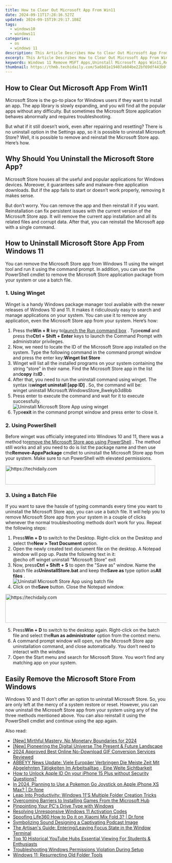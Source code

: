 ```yaml
---
title: How to Clear Out Microsoft App From Win11
date: 2024-09-11T17:28:16.527Z
updated: 2024-09-15T19:29:17.108Z
tags:
  - windows10
  - windows11
categories:
  - os
  - windows 11
description: This Article Describes How to Clear Out Microsoft App From Win11
excerpt: This Article Describes How to Clear Out Microsoft App From Win11
keywords: Windows 11 Remove MSFT Apps,Uninstall Microsoft Apps Win11,Remove Microsoft Software Win11,Get Rid of MS Office Win11,Eliminate MS Office From Win11,Delete Microsoft Windows 11 Apps,Clear Windows 11 MSFT Programs
thumbnail: https://thmb.techidaily.com/5a6b81e19407a604be22bf69df443b0f8b7b5bc4d3841b542775d6677ac13b8e.jpg
---
```


## How to Clear Out Microsoft App From Win11

 Microsoft Store is the go-to place for Windows users if they want to install an app. The app library is slowly expanding, and you will find all the popular apps without any difficulty. But sometimes the Microsoft Store application behaves abnormally and requires troubleshooting.

 But what if it still doesn’t work, even after repairing and resetting? There is no uninstall option in the Settings app, so it is possible to uninstall Microsoft Store? Well, it is possible to remove and reinstall the Microsoft Store app. Here’s how.

## Why Should You Uninstall the Microsoft Store App?

 Microsoft Store houses all the useful and popular applications for Windows devices. Moreover, it guarantees safe and malware-free application downloads. But if the app fails to start or doesn’t work properly, removing it makes sense.

 But don’t worry. You can remove the app and then reinstall it if you want. Reinstallation can fix persistent issues with the current version of the Microsoft Store app. It will remove the current app installation and all its related files and corrupt data. After that, you can reinstall the Microsoft app with a single command.

## How to Uninstall Microsoft Store App From Windows 11

 You can remove the Microsoft Store app from Windows 11 using the winget tool and run it using the command prompt. In addition, you can use the PowerShell cmdlet to remove the Microsoft Store application package from your system or use a batch file.

### 1\. Using Winget

 Winget is a handy Windows package manager tool available with the newer releases of Windows 10 and 11\. It makes it ridiculously easy to search and manage applications on your system. You can use it to remove any application, even the Microsoft Store app from your system. Here’s how:

1. Press the**Win + R** key to[launch the Run command box](https://www.makeuseof.com/windows-open-run-command-dialog-box/) . Type**cmd** and press the**Ctrl + Shift + Enter** keys to launch the Command Prompt with administrator privileges.
2. Now, we need to locate the ID of the Microsoft Store app installed on the system. Type the following command in the command prompt window and press the enter key:**Winget list Store**
3. Winget will list all the installed programs on your system containing the string “store” in their name. Find the Microsoft Store app in the list and**copy** its**ID** .
4. After that, you need to run the uninstall command using winget. The syntax is**winget uninstall \[app ID\]** . So, the command will be:  
winget uninstall Microsoft.WindowsStore_8wekyb3d8bb
5. Press enter to execute the command and wait for it to execute successfully.  
![Uninstall Microsoft Store App using winget](https://static1.makeuseofimages.com/wordpress/wp-content/uploads/2023/03/uninstall-microsoft-store-app-using-winget.jpg)
6. Type**exit** in the command prompt window and press enter to close it.

### 2\. Using PowerShell

 Before winget was officially integrated into Windows 10 and 11, there was a method to[remove the Microsoft Store app using PowerShell](https://www.makeuseof.com/remove-reinstall-microsoft-store-windows-11/) . The method still works and all you need to do is list the package name and then use the**Remove-AppxPackage** cmdlet to uninstall the Microsoft Store app from your system. Make sure to run PowerShell with elevated permissions.

<!-- affiliate ads begin -->
<a href="https://aligracehair.sjv.io/c/5597632/2115950/19272" target="_top" id="2115950">
  <img src="//a.impactradius-go.com/display-ad/19272-2115950" border="0" alt="https://techidaily.com" width="468" height="60"/>
</a>
<img height="0" width="0" src="https://aligracehair.sjv.io/i/5597632/2115950/19272" style="position:absolute;visibility:hidden;" border="0" />
<!-- affiliate ads end -->

### 3\. Using a Batch File

 If you want to save the hassle of typing commands every time you want to uninstall the Microsoft Store app, you can use a batch file. It will help you to remove Microsoft Store app from your system in a couple of clicks whenever the normal troubleshooting methods don’t work for you. Repeat the following steps:

1. Press**Win + D** to switch to the Desktop. Right-click on the Desktop and select the**New > Text Document** option.
2. Open the newly created text document file on the desktop. A Notepad window will pop up. Paste the following text in it:  
@echo off winget uninstall "Microsoft Store" exit
3. Now, press**Ctrl + Shift + S** to open the "Save as" window. Name the batch file as**UninstallStore.bat** and keep the**Save as** type option as**All files** .  
![Uninstall Microsoft Store App using batch file](https://static1.makeuseofimages.com/wordpress/wp-content/uploads/2023/03/uninstall-microsoft-store-app-using-batch-file.jpg)
4. Click on the**Save** button. Close the Notepad window.

<!-- affiliate ads begin -->
<a href="https://aidotcom.pxf.io/c/5597632/2134502/19576" target="_top" id="2134502">
  <img src="//a.impactradius-go.com/display-ad/19576-2134502" border="0" alt="https://techidaily.com" width="672" height="90"/>
</a>
<img height="0" width="0" src="https://aidotcom.pxf.io/i/5597632/2134502/19576" style="position:absolute;visibility:hidden;" border="0" />
<!-- affiliate ads end -->

5. Press**Win + D** to switch to the desktop again. Right-click on the batch file and select the**Run as administrator** option from the context menu.
6. A command prompt window will open, run the Microsoft Store app uninstallation command, and close automatically. You don’t need to interact with the window.
7. Open the Start menu and search for Microsoft Store. You won’t find any matching app on your system.

## Easily Remove the Microsoft Store From Windows

 Windows 10 and 11 don’t offer an option to uninstall Microsoft Store. So, you are only left at the mercy of a system restore or reset. However, you can now uninstall the Microsoft Store app from your system using any of the three methods mentioned above. You can also reinstall it using the PowerShell cmdlet and continue using the app again.

<ins class="adsbygoogle"
     style="display:block"
     data-ad-format="autorelaxed"
     data-ad-client="ca-pub-7571918770474297"
     data-ad-slot="1223367746"></ins>

<ins class="adsbygoogle"
     style="display:block"
     data-ad-client="ca-pub-7571918770474297"
     data-ad-slot="8358498916"
     data-ad-format="auto"
     data-full-width-responsive="true"></ins>

<span class="atpl-alsoreadstyle">Also read:</span>
<div><ul>
<li><a href="https://fox-friendly.techidaily.com/new-mirthful-mastery-no-monetary-boundaries-for-2024/"><u>[New] Mirthful Mastery, No Monetary Boundaries for 2024</u></a></li>
<li><a href="https://some-approaches.techidaily.com/new-pioneering-the-digital-universe-the-present-and-future-landscape/"><u>[New] Pioneering the Digital Universe The Present & Future Landscape</u></a></li>
<li><a href="https://extra-resources.techidaily.com/2024-approved-best-online-no-download-gif-conversion-services-reviewed/"><u>2024 Approved Best Online No-Download GIF Conversion Services Reviewed</u></a></li>
<li><a href="https://solve-popular.techidaily.com/abbeyy-news-update-viele-europaer-verbringen-die-meiste-zeit-mit-abgelehnten-tatigkeiten-im-arbeitsalltag-eine-weite-sichtbarkeit/"><u>ABBEYY News Update: Viele Europäer Verbringen Die Meiste Zeit Mit Abgelehnten Tätigkeiten Im Arbeitsalltag - Eine Weite Sichtbarkeit</u></a></li>
<li><a href="https://apple-account.techidaily.com/how-to-unlock-apple-id-on-your-iphone-15-plus-without-security-questions-by-drfone-ios/"><u>How to Unlock Apple ID On your iPhone 15 Plus without Security Questions?</u></a></li>
<li><a href="https://ios-pokemon-go.techidaily.com/in-2024-planning-to-use-a-pokemon-go-joystick-on-apple-iphone-xs-max-drfone-by-drfone-virtual-ios/"><u>In 2024, Planning to Use a Pokemon Go Joystick on Apple iPhone XS Max? | Dr.fone</u></a></li>
<li><a href="https://windows11.techidaily.com/leap-into-productivity-windows-11s-multiple-folder-creation-tricks/"><u>Leap Into Productivity: Windows 11'S Multiple Folder Creation Tricks</u></a></li>
<li><a href="https://windows11.techidaily.com/overcoming-barriers-to-installing-games-from-the-microsoft-hub/"><u>Overcoming Barriers to Installing Games From the Microsoft Hub</u></a></li>
<li><a href="https://windows11.techidaily.com/pinpointing-your-pcs-drive-type-with-windows/"><u>Pinpointing Your PC's Drive Type with Windows</u></a></li>
<li><a href="https://windows11.techidaily.com/resolving-unresponsive-windows-11-activation-codes/"><u>Resolving Unresponsive Windows 11 Activation Codes</u></a></li>
<li><a href="https://fake-location.techidaily.com/spoofing-life360-how-to-do-it-on-xiaomi-mix-fold-3-drfone-by-drfone-virtual-android/"><u>Spoofing Life360 How to Do it on Xiaomi Mix Fold 3? | Dr.fone</u></a></li>
<li><a href="https://extra-lessons.techidaily.com/symbolizing-sound-designing-a-captivating-podcast-image/"><u>Symbolizing Sound Designing a Captivating Podcast Image</u></a></li>
<li><a href="https://windows11.techidaily.com/the-artisans-guide-enteringleaving-focus-state-in-the-window-terminal/"><u>The Artisan's Guide: Entering/Leaving Focus State in the Window Terminal</u></a></li>
<li><a href="https://youtube-clips.techidaily.com/top-10-historical-youtube-hubs-essential-viewing-for-students-and-enthusiasts/"><u>Top 10 Historical YouTube Hubs Essential Viewing For Students & Enthusiasts</u></a></li>
<li><a href="https://windows11.techidaily.com/troubleshooting-windows-permissions-violation-during-setup/"><u>Troubleshooting Windows Permissions Violation During Setup</u></a></li>
<li><a href="https://windows11.techidaily.com/windows-11-resurrecting-old-folder-tools/"><u>Windows 11: Resurrecting Old Folder Tools</u></a></li>
</ul></div>


